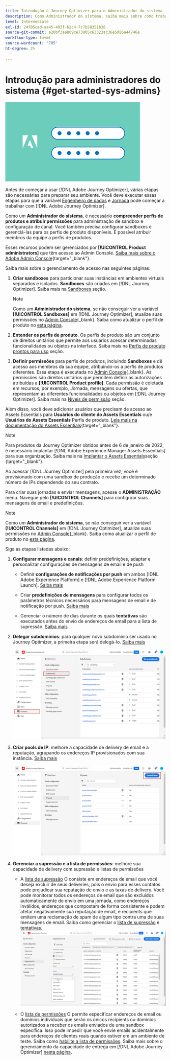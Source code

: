 ```yaml
---
title: Introdução à Journey Optimizer para o Administrador do sistema
description: Como Administrador do sistema, saiba mais sobre como trabalhar com a Journey Optimizer
level: Intermediate
exl-id: 24f85ced-aa45-493f-b2c4-7c7b58351b38
source-git-commit: a20bf3aa869ce73805c63323ac36e5d86a44746e
workflow-type: tm+mt
source-wordcount: '705'
ht-degree: 2%

---
```


# Introdução para administradores do sistema {#get-started-sys-admins}

![administrador](assets/do-not-localize/user-2.png)

Antes de começar a usar [!DNL Adobe Journey Optimizer], várias etapas são necessárias para preparar seu ambiente.  Você deve executar essas etapas para que a variável [Engenheiro de dados](data-engineer.md) e [Jornada](marketer.md) pode começar a trabalhar com [!DNL Adobe Journey Optimizer].


Como um **Administrador do sistema**, é necessário **compreender perfis de produtos e atribuir permissões** para administração de sandbox e configuração de canal. Você também precisa configurar sandboxes e gerenciá-las para os perfis de produto disponíveis. É possível atribuir membros da equipe a perfis de produtos.

Esses recursos podem ser gerenciados por **[!UICONTROL Product administrators]** que têm acesso ao Admin Console. [Saiba mais sobre o Adobe Admin Console](https://helpx.adobe.com/br/enterprise/admin-guide.html){target=&quot;_blank&quot;}.

Saiba mais sobre o gerenciamento de acesso nas seguintes páginas:

1. **Criar sandboxes** para particionar suas instâncias em ambientes virtuais separados e isolados. **Sandboxes** são criados em [!DNL Journey Optimizer]. Saiba mais na [Sandboxes](../../administration/sandboxes.md) seção.

   >[!NOTE]
   >Como um **Administrador do sistema**, se não conseguir ver a variável **[!UICONTROL Sandboxes]** em [!DNL Journey Optimizer], atualize suas permissões no [Admin Console](https://adminconsole.adobe.com/){_blank}. Saiba como atualizar o perfil de produto no [esta página](../../administration/permissions.md#edit-product-profile).

1. **Entender os perfis de produto**. Os perfis de produto são um conjunto de direitos unitários que permite aos usuários acessar determinadas funcionalidades ou objetos na interface. Saiba mais na [Perfis de produto prontos para uso](../../administration/ootb-product-profiles.md) seção.

1. **Definir permissões** para perfis de produtos, incluindo **Sandboxes** e dê acesso aos membros da sua equipe, atribuindo-os a perfis de produtos diferentes. Essa etapa é executada no [Admin Console](https://adminconsole.adobe.com/){_blank}. As permissões são direitos unitários que permitem definir as autorizações atribuídas a **[!UICONTROL Product profile]**. Cada permissão é coletada em recursos, por exemplo, Jornada, mensagens ou ofertas, que representam as diferentes funcionalidades ou objetos em [!DNL Journey Optimizer]. Saiba mais na [Níveis de permissão](../../administration/high-low-permissions.md) seção.

Além disso, você deve adicionar usuários que precisam de acesso ao Assets Essentials para **Usuários do cliente do Assets Essentials** ou/e **Usuários do Assets Essentials** Perfis de produto. [Leia mais na documentação do Assets Essentials](https://experienceleague.adobe.com/docs/experience-manager-assets-essentials/help/deploy-administer.html){target=&quot;_blank&quot;}.

>[!NOTE]
>Para produtos da Journey Optimizer obtidos antes de 6 de janeiro de 2022, é necessário implantar [!DNL Adobe Experience Manager Assets Essentials] para sua organização. Saiba mais na [Implantar o Assets Essentials](https://experienceleague.adobe.com/docs/experience-manager-assets-essentials/help/deploy-administer.html)seção {target=&quot;_blank&quot;}.

Ao acessar [!DNL Journey Optimizer] pela primeira vez, você é provisionado com uma sandbox de produção e recebe um determinado número de IPs dependendo do seu contrato.

Para criar suas jornadas e enviar mensagens, acesse o **ADMINISTRAÇÃO** menu. Navegue pelo **[!UICONTROL Channels]** para configurar suas mensagens de email e predefinições.

>[!NOTE]
>Como um **Administrador do sistema**, se não conseguir ver a variável **[!UICONTROL Channels]** em [!DNL Journey Optimizer], atualize suas permissões no [Admin Console](https://adminconsole.adobe.com/){_blank}. Saiba como atualizar o perfil de produto no [esta página](../../administration/permissions.md#edit-product-profile).

Siga as etapas listadas abaixo:

1. **Configurar mensagens e canais**: definir predefinições, adaptar e personalizar configurações de mensagens de email e de push

   * Definir **configurações de notificações por push** em ambos [!DNL Adobe Experience Platform] e [!DNL Adobe Experience Platform Launch]. [Saiba mais](../../messages/push-gs.md)

   * Criar **predefinições de mensagens** para configurar todos os parâmetros técnicos necessários para mensagens de email e de notificação por push. [Saiba mais](../../configuration/message-presets.md)

   * Gerenciar o número de dias durante os quais **tentativas** são executados antes do envio de endereços de email para a lista de supressão. [Saiba mais](../../configuration/manage-suppression-list.md)

1. **Delegar subdomínios**: para qualquer novo subdomínio ser usado no Journey Optimizer, a primeira etapa será delegá-lo. [Saiba mais](../../configuration/about-subdomain-delegation.md)

   ![](../assets/subdomain.png)

1. **Criar pools de IP**: melhore a capacidade de delivery de email e a reputação, agrupando os endereços IP provisionados com sua instância. [Saiba mais](../../configuration/ip-pools.md)

   ![](../assets/ip-pool.png)

1. **Gerenciar a supressão e a lista de permissões**: melhore sua capacidade de delivery com supressão e listas de permissões

   * A [lista de supressão](../../messages/suppression-list.md) O consiste em endereços de email que você deseja excluir de seus deliveries, pois o envio para esses contatos pode prejudicar sua reputação de envio e as taxas de delivery. Você pode monitorar todos os endereços de email que são excluídos automaticamente do envio em uma jornada, como endereços inválidos, endereços que compostam de forma consistente e podem afetar negativamente sua reputação de email, e recipients que emitem uma reclamação de spam de algum tipo contra uma de suas mensagens de email. Saiba como gerenciar o [lista de supressão](../../configuration/manage-suppression-list.md) e [tentativas](../../configuration/retries.md).
   ![](../assets/suppression-list-filtering-example.png)

   * O [lista de permissões](../../messages/allow-list.md) O permite especificar endereços de email ou domínios individuais que serão os únicos recipients ou domínios autorizados a receber os emails enviados de uma sandbox específica. Isso pode impedir que você envie emails acidentalmente para endereços de clientes reais quando estiver em um ambiente de teste. Saiba como [habilite a lista de permissões](../../messages/allow-list.md).
   Saiba mais sobre o gerenciamento da capacidade de entrega em [!DNL Adobe Journey Optimizer] [nesta página](../../messages/deliverability.md).
